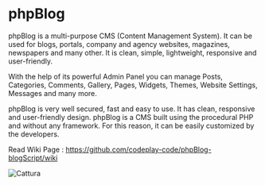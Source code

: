 # phpBlog
phpBlog is a multi-purpose CMS (Content Management System). It can be used for blogs, portals, company and agency websites, magazines, newspapers and many other. It is clean, simple, lightweight, responsive and user-friendly.

With the help of its powerful Admin Panel you can manage Posts, Categories, Comments, Gallery, Pages, Widgets, Themes, Website Settings, Messages and many more.

phpBlog is very well secured, fast and easy to use. It has clean, responsive and user-friendly design. phpBlog is a CMS built using the procedural PHP and without any framework. For this reason, it can be easily customized by the developers.

Read Wiki Page : https://github.com/codeplay-code/phpBlog-blogScript/wiki


![Cattura](https://github.com/codeplay-code/phpBlog-blogScript/assets/145067902/ff94a187-b8d0-4575-b756-4c4cd8d4bd78)


